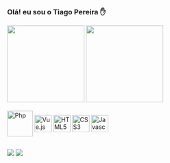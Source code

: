 
### Olá! eu sou o Tiago Pereira ✋

<div>
    <img height="180em" src="https://github-readme-stats.vercel.app/api?username=tiagopereiradasilva&show_icons=true&theme=dark"/>
    <img height="180em" src="https://github-readme-stats.vercel.app/api/top-langs/?username=tiagopereiradasilva&layout=compact&theme=dark"/>
</div>
<div style="display : inline_block"><br>
    <img alt="Php" align = "center" height="60" with="70" src="https://cdn.jsdelivr.net/gh/devicons/devicon/icons/php/php-plain.svg" />
    <img alt="Vue.js" align = "center"height="40" with="50" src="https://cdn.jsdelivr.net/gh/devicons/devicon/icons/vuejs/vuejs-original.svg" />
    <img alt="HTML5" align = "center"height="40" with="50" src="https://cdn.jsdelivr.net/gh/devicons/devicon/icons/html5/html5-original.svg" />
    <img alt="CSS3" align = "center"height="40" with="50" src="https://cdn.jsdelivr.net/gh/devicons/devicon/icons/css3/css3-original.svg" />
    <img alt="Javascript" align = "center"height="40" with="50" src="https://cdn.jsdelivr.net/gh/devicons/devicon/icons/javascript/javascript-original.svg" />
</div>

## 

<div>
  <a href="https://www.linkedin.com/in/tiago-pereira-034068226/" target="_blank"><img src="https://img.shields.io/badge/LinkedIn-0077B5?style=for-the-badge&logo=linkedin&logoColor=white" target="_blank"></a>
    <a href="mailto:tiagopereiracx@gmail.com"><img src="https://img.shields.io/badge/Gmail-D14836?style=for-the-badge&logo=gmail&logoColor=white" target="_blank"></a>
</div>



